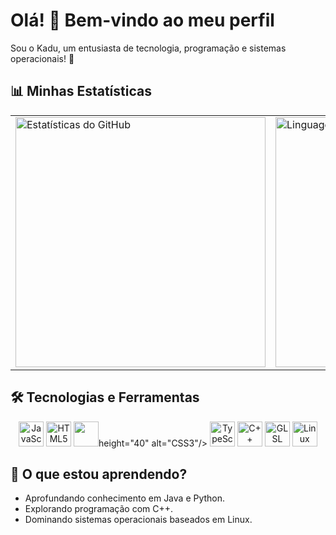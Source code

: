 # Olá! 👋 Bem-vindo ao meu perfil

Sou o Kadu, um entusiasta de tecnologia, programação e sistemas operacionais! 🚀

## 📊 Minhas Estatísticas
<table>
  <tr>
    <td>
      <img src="https://github-readme-stats.vercel.app/api?username=Blaster1Gater&show_icons=true&theme=radical" alt="Estatísticas do GitHub" width="400">
    </td>
    <td>
      <img src="https://github-readme-stats.vercel.app/api/top-langs/?username=Blaster1Gater&layout=compact&theme=radical" alt="Linguagens Mais Usadas" width="400">
    </td>
  </tr>
</table>

## 🛠️ Tecnologias e Ferramentas
<p align="center"> <img src="https://cdn.jsdelivr.net/gh/devicons/devicon/icons/javascript/javascript-original.svg" width="40" height="40" alt="JavaScript"/> <img src="https://cdn.jsdelivr.net/gh/devicons/devicon/icons/html5/html5-original.svg" width="40" height="40" alt="HTML5"/> <img src="https://cdn.jsdelivr.net/gh/devicons/devicon/icons/css3/css3-original.svg" width="40"

height="40" alt="CSS3"/> <img src="https://cdn.jsdelivr.net/gh/devicons/devicon/icons/typescript/typescript-original.svg" width="40" height="40" alt="TypeScript"/> <img src="https://cdn.jsdelivr.net/gh/devicons/devicon/icons/cplusplus/cplusplus-original.svg" width="40" height="40" alt="C++"/> <img src="https://cdn.jsdelivr.net/gh/devicons/devicon/icons/glsl/glsl-original.svg" width="40" height="40" alt="GLSL"/> <img src="https://cdn.jsdelivr.net/gh/devicons/devicon/icons/linux/linux-original.svg" width="40" height="40" alt="Linux"/>
</p>

## 🌱 O que estou aprendendo?
- Aprofundando conhecimento em Java e Python.
- Explorando programação com C++.
- Dominando sistemas operacionais baseados em Linux.
